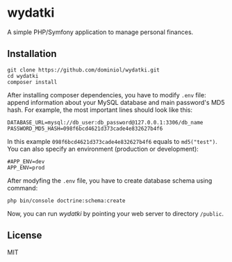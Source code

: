 wydatki
===
A simple PHP/Symfony application to manage personal finances.

Installation
---
```
git clone https://github.com/dominiol/wydatki.git
cd wydatki
composer install
```
After installing composer dependencies, you have to modify `.env` file: append information about your MySQL database and main password's MD5 hash. For example, the most important lines should look like this:
```
DATABASE_URL=mysql://db_user:db_password@127.0.0.1:3306/db_name
PASSWORD_MD5_HASH=098f6bcd4621d373cade4e832627b4f6
```
In this example `098f6bcd4621d373cade4e832627b4f6` equals to `md5("test")`. You can also specify an environment (production or development):
```$xslt
#APP_ENV=dev
APP_ENV=prod
```

After modyfing the `.env` file, you have to create database schema using command:
```$xslt
php bin/console doctrine:schema:create
```

Now, you can run *wydatki* by pointing your web server to directory `/public`.

License
---
MIT